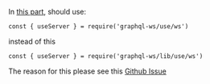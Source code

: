 
In [this part](https://fullstackopen.com/en/part8/fragments_and_subscriptions#subscriptions-on-the-server), should use:
```
const { useServer } = require('graphql-ws/use/ws')
```
instead of this
```
const { useServer } = require('graphql-ws/lib/use/ws')
```

The reason for this please see this [Github Issue](https://github.com/enisdenjo/graphql-ws/issues/617)